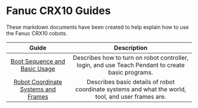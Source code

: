 # Fanuc CRX10 Guides
These markdown documents have been created to help explain how to use the Fanuc CRX10 cobots.

| Guide | Description | 
| :---: | :---: |  
| [Boot Sequence and Basic Usage](1_boot_sequence_and_basic_usage.md) | Describes how to turn on robot controller, login, and use Teach Pendant to create basic programs. |
| [Robot Coordinate Systems and Frames](2_robot_coordinate_systems_and_frames.md) | Describes basic details of robot coordinate systems and what the world, tool, and user frames are. |



